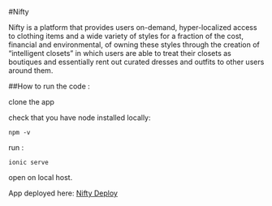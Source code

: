 #Nifty

Nifty is a platform that provides users on-demand, hyper-localized access to clothing items and a wide variety of styles for a fraction of the cost, financial and environmental, of owning these styles through the creation of “intelligent closets” in which users are able to treat their closets as boutiques and essentially rent out curated dresses and outfits to other users around them.

##How to run the code :

clone the app

check that you have node installed locally:
```
npm -v
```

run : 
```
ionic serve
``` 

open on local host.

App deployed here: [Nifty Deploy](https://niftytheapp.herokuapp.com/)
